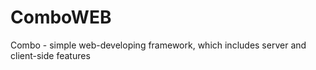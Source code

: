 ComboWEB
========

Combo - simple web-developing framework, which includes server and client-side features
